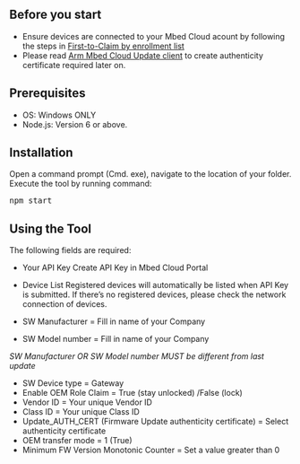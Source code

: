 
## Before you start

* Ensure devices are connected to your Mbed Cloud acount by following the steps in [First-to-Claim by enrollment list](https://cloud.mbed.com/docs/current/connecting/device-ownership.html)
* Please read [Arm Mbed Cloud Update client](https://cloud.mbed.com/docs/current/updating-firmware/client-side.html) to create authenticity certificate required later on.


## Prerequisites
* OS: Windows ONLY
* Node.js: Version 6 or above.


## Installation
Open a command prompt (Cmd. exe), navigate to the location of your folder.
Execute the tool by running command:
<pre>npm start</pre>


## Using the Tool

The following fields are required: 

* Your API Key
   Create API Key in Mbed Cloud Portal

* Device List
   Registered devices will automatically be listed when API Key is submitted.
   If there’s no registered devices, please check the network connection of devices.

* SW Manufacturer = Fill in name of your Company
* SW Model number = Fill in name of your Company 
 
*SW Manufacturer OR SW Model number MUST be different from last update*

* SW Device type = Gateway
* Enable OEM Role Claim = True  (stay unlocked) /False (lock)
* Vendor ID = Your unique Vendor ID
* Class ID = Your unique Class ID
* Update_AUTH_CERT (Firmware Update authenticity certificate) = Select authenticity certificate
* OEM transfer mode = 1 (True)
* Minimum FW Version Monotonic Counter = Set a value greater than 0

